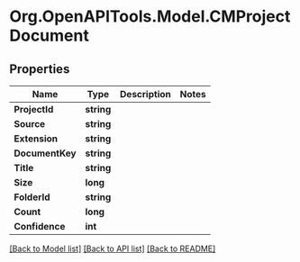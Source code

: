 # Org.OpenAPITools.Model.CMProjectDocument

## Properties

Name | Type | Description | Notes
------------ | ------------- | ------------- | -------------
**ProjectId** | **string** |  | 
**Source** | **string** |  | 
**Extension** | **string** |  | 
**DocumentKey** | **string** |  | 
**Title** | **string** |  | 
**Size** | **long** |  | 
**FolderId** | **string** |  | 
**Count** | **long** |  | 
**Confidence** | **int** |  | 

[[Back to Model list]](../README.md#documentation-for-models) [[Back to API list]](../README.md#documentation-for-api-endpoints) [[Back to README]](../README.md)

